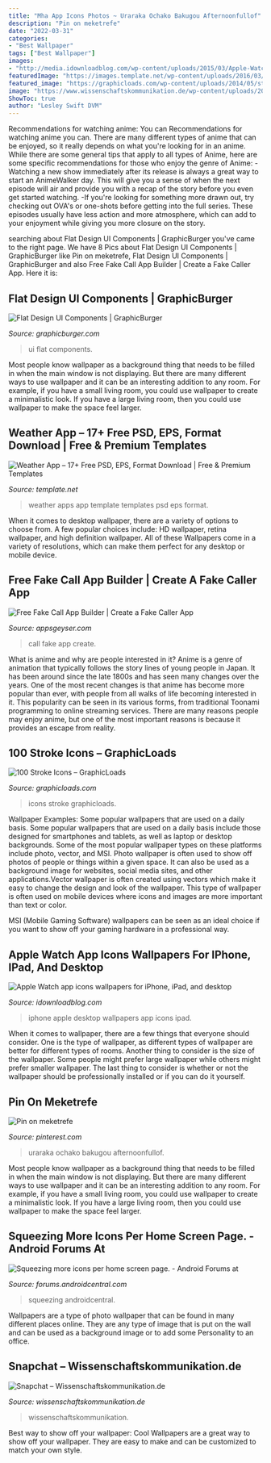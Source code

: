 ```yaml
---
title: "Mha App Icons Photos ~ Uraraka Ochako Bakugou Afternoonfullof"
description: "Pin on meketrefe"
date: "2022-03-31"
categories:
- "Best Wallpaper"
tags: ["Best Wallpaper"]
images:
- "http://media.idownloadblog.com/wp-content/uploads/2015/03/Apple-Watch-Wallpaper-i6-Black.png"
featuredImage: "https://images.template.net/wp-content/uploads/2016/03/21124046/Weather-Apps-Download.jpg"
featured_image: "https://graphicloads.com/wp-content/uploads/2014/05/stroke-icons-1.jpg"
image: "https://www.wissenschaftskommunikation.de/wp-content/uploads/2017/08/33257887862_4eb3b03732_o.jpg"
ShowToc: true
author: "Lesley Swift DVM"
---
```



Recommendations for watching anime: You can
Recommendations for watching anime you can. There are many different types of anime that can be enjoyed, so it really depends on what you're looking for in an anime. While there are some general tips that apply to all types of Anime, here are some specific recommendations for those who enjoy the genre of Anime: 
-Watching a new show immediately after its release is always a great way to start an AnimeWalker day. This will give you a sense of when the next episode will air and provide you with a recap of the story before you even get started watching. 
-If you're looking for something more drawn out, try checking out OVA's or one-shots before getting into the full series. These episodes usually have less action and more atmosphere, which can add to your enjoyment while giving you more closure on the story.

	

		
searching about Flat Design UI Components | GraphicBurger you've came to the right page. We have 8 Pics about Flat Design UI Components | GraphicBurger like Pin on meketrefe, Flat Design UI Components | GraphicBurger and also Free Fake Call App Builder | Create a Fake Caller App. Here it is:
		
    
## Flat Design UI Components | GraphicBurger

<img loading=lazy src="https://graphicburger.com/wp-content/uploads/2013/06/Flat-Design-UI-Components-Full.png" onerror="this.onerror=null;this.src='https://tse3.mm.bing.net/th?id=OIP.pKKAq5avUCtefHToT_V3AwHaMM&amp;pid=15.1';" alt="Flat Design UI Components | GraphicBurger">

_Source: graphicburger.com_

>ui flat components. 

	

Most people know wallpaper as a background thing that needs to be filled in when the main window is not displaying. But there are many different ways to use wallpaper and it can be an interesting addition to any room. For example, if you have a small living room, you could use wallpaper to create a minimalistic look. If you have a large living room, then you could use wallpaper to make the space feel larger.

    
## Weather App – 17+ Free PSD, EPS, Format Download | Free &amp; Premium Templates

<img loading=lazy src="https://images.template.net/wp-content/uploads/2016/03/21124046/Weather-Apps-Download.jpg" onerror="this.onerror=null;this.src='https://tse4.mm.bing.net/th?id=OIP.UI2Xy0PRXqzaqBgjcB2GJQHaNJ&amp;pid=15.1';" alt="Weather App – 17+ Free PSD, EPS, Format Download | Free &amp; Premium Templates">

_Source: template.net_

>weather apps app template templates psd eps format. 

	

When it comes to desktop wallpaper, there are a variety of options to choose from. A few popular choices include: HD wallpaper, retina wallpaper, and high definition wallpaper. All of these Wallpapers come in a variety of resolutions, which can make them perfect for any desktop or mobile device. 

    
## Free Fake Call App Builder | Create A Fake Caller App

<img loading=lazy src="http://www.appsgeyser.com/img/templates/fakeCall/android4.png" onerror="this.onerror=null;this.src='https://tse2.mm.bing.net/th?id=OIP.ncrpFKEiMGuVXIMkr_7zrwHaMp&amp;pid=15.1';" alt="Free Fake Call App Builder | Create a Fake Caller App">

_Source: appsgeyser.com_

>call fake app create. 

	

What is anime and why are people interested in it?
Anime is a genre of animation that typically follows the story lines of young people in Japan. It has been around since the late 1800s and has seen many changes over the years. One of the most recent changes is that anime has become more popular than ever, with people from all walks of life becoming interested in it. This popularity can be seen in its various forms, from traditional Toonami programming to online streaming services. There are many reasons people may enjoy anime, but one of the most important reasons is because it provides an escape from reality.

    
## 100 Stroke Icons – GraphicLoads

<img loading=lazy src="https://graphicloads.com/wp-content/uploads/2014/05/stroke-icons-1.jpg" onerror="this.onerror=null;this.src='https://tse2.mm.bing.net/th?id=OIP.ctFmvnNBKF9RFcys7Qc95QHaFg&amp;pid=15.1';" alt="100 Stroke Icons – GraphicLoads">

_Source: graphicloads.com_

>icons stroke graphicloads. 

	

Wallpaper Examples: Some popular wallpapers that are used on a daily basis.
Some popular wallpapers that are used on a daily basis include those designed for smartphones and tablets, as well as laptop or desktop backgrounds. Some of the most popular wallpaper types on these platforms include photo, vector, and MSI. 
Photo wallpaper is often used to show off photos of people or things within a given space. It can also be used as a background image for websites, social media sites, and other applications.Vector wallpaper is often created using vectors which make it easy to change the design and look of the wallpaper. This type of wallpaper is often used on mobile devices where icons and images are more important than text or color. 

MSI (Mobile Gaming Software) wallpapers can be seen as an ideal choice if you want to show off your gaming hardware in a professional way.

    
## Apple Watch App Icons Wallpapers For IPhone, IPad, And Desktop

<img loading=lazy src="http://media.idownloadblog.com/wp-content/uploads/2015/03/Apple-Watch-Wallpaper-i6-Black.png" onerror="this.onerror=null;this.src='https://tse2.mm.bing.net/th?id=OIP.h-BqbukTfdJ6dVCMu_0A4gHaNK&amp;pid=15.1';" alt="Apple Watch app icons wallpapers for iPhone, iPad, and desktop">

_Source: idownloadblog.com_

>iphone apple desktop wallpapers app icons ipad. 

	

When it comes to wallpaper, there are a few things that everyone should consider. One is the type of wallpaper, as different types of wallpaper are better for different types of rooms. Another thing to consider is the size of the wallpaper. Some people might prefer large wallpaper while others might prefer smaller wallpaper. The last thing to consider is whether or not the wallpaper should be professionally installed or if you can do it yourself.

    
## Pin On Meketrefe

<img loading=lazy src="https://i.pinimg.com/736x/20/b6/22/20b6226ccc14d8af66696bfbaedb0b07.jpg" onerror="this.onerror=null;this.src='https://tse1.mm.bing.net/th?id=OIP.jPoBTfYhtT5aQEfkFFPbxgHaHa&amp;pid=15.1';" alt="Pin on meketrefe">

_Source: pinterest.com_

>uraraka ochako bakugou afternoonfullof. 

	

Most people know wallpaper as a background thing that needs to be filled in when the main window is not displaying. But there are many different ways to use wallpaper and it can be an interesting addition to any room. For example, if you have a small living room, you could use wallpaper to create a minimalistic look. If you have a large living room, then you could use wallpaper to make the space feel larger.

    
## Squeezing More Icons Per Home Screen Page. - Android Forums At

<img loading=lazy src="https://forums.androidcentral.com/attachments/samsung-galaxy-s3/51424d1355718127t-squeezing-more-icons-per-home-screen-page-uploadfromtaptalk1355718127878.jpg" onerror="this.onerror=null;this.src='https://tse4.mm.bing.net/th?id=OIP.OOGZRr_LGrFLg8hXqvOLIwAAAA&amp;pid=15.1';" alt="Squeezing more icons per home screen page. - Android Forums at">

_Source: forums.androidcentral.com_

>squeezing androidcentral. 

	



Wallpapers are a type of photo wallpaper that can be found in many different places online. They are any type of image that is put on the wall and can be used as a background image or to add some Personality to an office.

    
## Snapchat – Wissenschaftskommunikation.de

<img loading=lazy src="https://www.wissenschaftskommunikation.de/wp-content/uploads/2017/08/33257887862_4eb3b03732_o.jpg" onerror="this.onerror=null;this.src='https://tse1.mm.bing.net/th?id=OIP.d02X-I78bLPIXN5Y-veCxgHaE8&amp;pid=15.1';" alt="Snapchat – Wissenschaftskommunikation.de">

_Source: wissenschaftskommunikation.de_

>wissenschaftskommunikation. 

	

Best way to show off your wallpaper:
Cool Wallpapers are a great way to show off your wallpaper. They are easy to make and can be customized to match your own style.

